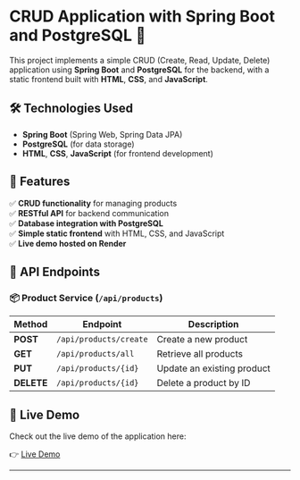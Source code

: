 # CRUD Application with Spring Boot and PostgreSQL 🚀

This project implements a simple CRUD (Create, Read, Update, Delete) application using **Spring Boot** and **PostgreSQL** for the backend, with a static frontend built with **HTML**, **CSS**, and **JavaScript**.

## 🛠️ Technologies Used  
- **Spring Boot** (Spring Web, Spring Data JPA)  
- **PostgreSQL** (for data storage)  
- **HTML**, **CSS**, **JavaScript** (for frontend development)  

## 📌 Features  
✅ **CRUD functionality** for managing products  
✅ **RESTful API** for backend communication  
✅ **Database integration with PostgreSQL**  
✅ **Simple static frontend** with HTML, CSS, and JavaScript  
✅ **Live demo hosted on Render**  

## 📡 API Endpoints  

### 📦 **Product Service** (`/api/products`)  
| Method | Endpoint | Description |
|--------|----------|-------------|
| **POST** | `/api/products/create` | Create a new product |
| **GET** | `/api/products/all` | Retrieve all products |
| **PUT** | `/api/products/{id}` | Update an existing product |
| **DELETE** | `/api/products/{id}` | Delete a product by ID |

## 🚀 Live Demo

Check out the live demo of the application here:

👉 [Live Demo](https://crud-front-hw2a.onrender.com/)

---
